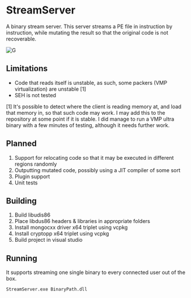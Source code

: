 # StreamServer
A binary stream server. This server streams a PE file in instruction by instruction, while mutating the result so that the 
original code is not recoverable.

![G](https://i.imgur.com/h72lzH7.gif)

## Limitations
* Code that reads itself is unstable, as such, some packers (VMP virtualization) are unstable [1]  
* SEH is not tested  

[1] It's possible to detect where the client is reading memory at, and load that memory in, so that such code may work. I may 
add this to the repository at some point if it is stable. I did manage to run a VMP ultra binary with a few minutes of testing, 
although it needs further work.

## Planned
1) Support for relocating code so that it may be executed in different regions randomly
2) Outputting mutated code, possibly using a JIT compiler of some sort
3) Plugin support
4) Unit tests

## Building
1) Build libudis86
2) Place libdus86 headers & libraries in appropriate folders
3) Install mongocxx driver x64 triplet using vcpkg
4) Install cryptopp x64 triplet using vcpkg
5) Build project in visual studio

## Running
It supports streaming one single binary to every connected user out of the box.

```
StreamServer.exe BinaryPath.dll
```
